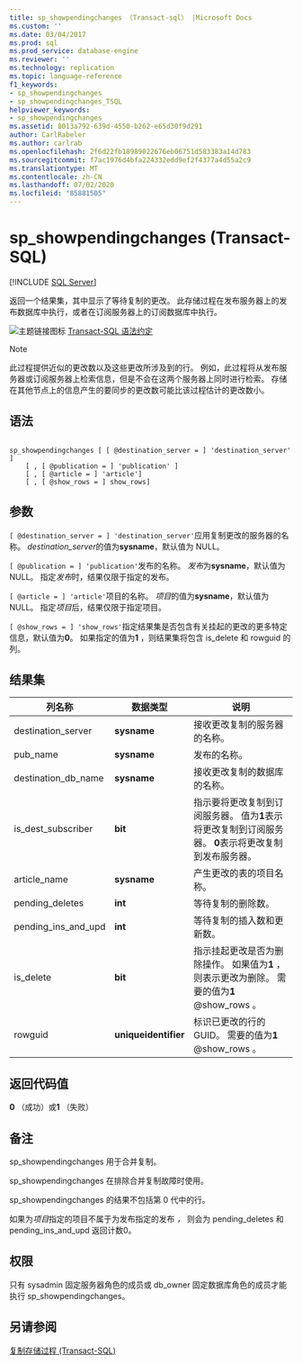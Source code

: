 ```yaml
---
title: sp_showpendingchanges （Transact-sql） |Microsoft Docs
ms.custom: ''
ms.date: 03/04/2017
ms.prod: sql
ms.prod_service: database-engine
ms.reviewer: ''
ms.technology: replication
ms.topic: language-reference
f1_keywords:
- sp_showpendingchanges
- sp_showpendingchanges_TSQL
helpviewer_keywords:
- sp_showpendingchanges
ms.assetid: 8013a792-639d-4550-b262-e65d30f9d291
author: CarlRabeler
ms.author: carlrab
ms.openlocfilehash: 2f6d22fb18989022676eb06751d583383a14d783
ms.sourcegitcommit: f7ac1976d4bfa224332edd9ef2f4377a4d55a2c9
ms.translationtype: MT
ms.contentlocale: zh-CN
ms.lasthandoff: 07/02/2020
ms.locfileid: "85881505"
---
```

# <a name="sp_showpendingchanges-transact-sql"></a>sp_showpendingchanges (Transact-SQL)
[!INCLUDE [SQL Server](../../includes/applies-to-version/sqlserver.md)]

  返回一个结果集，其中显示了等待复制的更改。 此存储过程在发布服务器上的发布数据库中执行，或者在订阅服务器上的订阅数据库中执行。  
  
 ![主题链接图标](../../database-engine/configure-windows/media/topic-link.gif "“主题链接”图标") [Transact-SQL 语法约定](../../t-sql/language-elements/transact-sql-syntax-conventions-transact-sql.md)  
  
> [!NOTE]  
>  此过程提供近似的更改数以及这些更改所涉及到的行。 例如，此过程将从发布服务器或订阅服务器上检索信息，但是不会在这两个服务器上同时进行检索。 存储在其他节点上的信息产生的要同步的更改数可能比该过程估计的更改数小。  
  
## <a name="syntax"></a>语法  
  
```  
  
sp_showpendingchanges [ [ @destination_server = ] 'destination_server' ]  
    [ , [ @publication = ] 'publication' ]  
    [ , [ @article = ] 'article']  
    [ , [ @show_rows = ] show_rows]  
```  
  
## <a name="arguments"></a>参数  
`[ @destination_server = ] 'destination_server'`应用复制更改的服务器的名称。 *destination_server*的值为**sysname**，默认值为 NULL。  
  
`[ @publication = ] 'publication'`发布的名称。 *发布*为**sysname**，默认值为 NULL。 指定*发布*时，结果仅限于指定的发布。  
  
`[ @article = ] 'article'`项目的名称。 *项目*的值为**sysname**，默认值为 NULL。 指定*项目*后，结果仅限于指定项目。  
  
`[ @show_rows = ] 'show_rows'`指定结果集是否包含有关挂起的更改的更多特定信息，默认值为**0**。 如果指定的值为**1** ，则结果集将包含 is_delete 和 rowguid 的列。  
  
## <a name="result-set"></a>结果集  
  
|列名称|数据类型|说明|  
|-----------------|---------------|-----------------|  
|destination_server|**sysname**|接收更改复制的服务器的名称。|  
|pub_name|**sysname**|发布的名称。|  
|destination_db_name|**sysname**|接收更改复制的数据库的名称。|  
|is_dest_subscriber|**bit**|指示要将更改复制到订阅服务器。 值为**1**表示将更改复制到订阅服务器。 **0**表示将更改复制到发布服务器。|  
|article_name|**sysname**|产生更改的表的项目名称。|  
|pending_deletes|**int**|等待复制的删除数。|  
|pending_ins_and_upd|**int**|等待复制的插入数和更新数。|  
|is_delete|**bit**|指示挂起更改是否为删除操作。 如果值为**1** ，则表示更改为删除。 需要的值为**1** @show_rows 。|  
|rowguid|**uniqueidentifier**|标识已更改的行的 GUID。 需要的值为**1** @show_rows 。|  
  
## <a name="return-code-values"></a>返回代码值  
 **0** （成功）或**1** （失败）  
  
## <a name="remarks"></a>备注  
 sp_showpendingchanges 用于合并复制。  
  
 sp_showpendingchanges 在排除合并复制故障时使用。  
  
 sp_showpendingchanges 的结果不包括第 0 代中的行。  
  
 如果为*项目*指定的项目不属于为发布指定的发布 *，* 则会为 pending_deletes 和 pending_ins_and_upd 返回计数0。  
  
## <a name="permissions"></a>权限  
 只有 sysadmin 固定服务器角色的成员或 db_owner 固定数据库角色的成员才能执行 sp_showpendingchanges。  
  
## <a name="see-also"></a>另请参阅  
 [复制存储过程 (Transact-SQL)](../../relational-databases/system-stored-procedures/replication-stored-procedures-transact-sql.md)  
  
  
